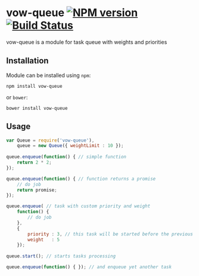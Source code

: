 vow-queue [![NPM version](https://badge.fury.io/js/vow-queue.png)](http://badge.fury.io/js/vow-queue) [![Build Status](https://secure.travis-ci.org/dfilatov/vow-queue.png)](http://travis-ci.org/dfilatov/vow-queue)
===============

vow-queue is a module for task queue with weights and priorities

Installation
------------

Module can be installed using `npm`:

```
npm install vow-queue
```

or `bower`:

```
bower install vow-queue
```

Usage
-----

````javascript
var Queue = require('vow-queue'),
    queue = new Queue({ weightLimit : 10 });
    
queue.enqueue(function() { // simple function
    return 2 * 2;
});

queue.enqueue(function() { // function returns a promise
    // do job
    return promise;
});

queue.enqueue( // task with custom priority and weight
    function() {
        // do job
    },
    {
        priority : 3, // this task will be started before the previous two
        weight   : 5
    });
    
queue.start(); // starts tasks processing

queue.enqueue(function() { }); // and enqueue yet another task
````
